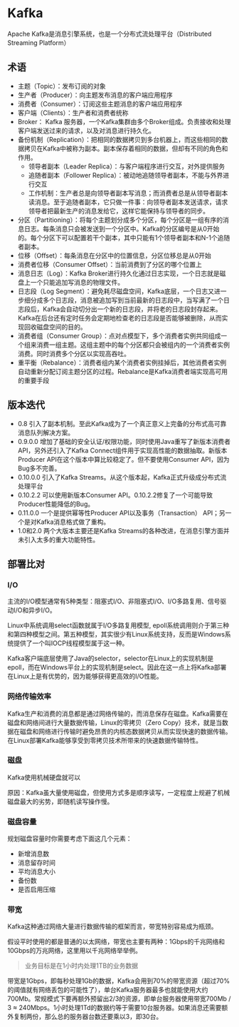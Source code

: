 # Kafka
Apache Kafka是消息引擎系统，也是一个分布式流处理平台（Distributed Streaming Platform）
## 术语

* 主题（Topic）：发布订阅的对象
* 生产者（Producer）：向主题发布消息的客户端应用程序
* 消费者（Consumer）：订阅这些主题消息的客户端应用程序
* 客户端（Clients）：生产者和消费者统称
* Broker： Kafka 服务器，一个Kafka集群由多个Broker组成。负责接收和处理客户端发送过来的请求，以及对消息进行持久化。
* 备份机制（Replication）：把相同的数据拷贝到多台机器上，而这些相同的数据拷贝在Kafka中被称为副本。副本保存着相同的数据，但却有不同的角色和作用。
  * 领导者副本（Leader Replica）：与客户端程序进行交互，对外提供服务
  * 追随者副本（Follower Replica）：被动地追随领导者副本，不能与外界进行交互
  * 工作机制：生产者总是向领导者副本写消息；而消费者总是从领导者副本读消息。至于追随者副本，它只做一件事：向领导者副本发送请求，请求领导者把最新生产的消息发给它，这样它能保持与领导者的同步。
* 分区（Partitioning）：将每个主题划分成多个分区，每个分区是一组有序的消息日志。每条消息只会被发送到一个分区中。Kafka的分区编号是从0开始的。每个分区下可以配置若干个副本，其中只能有1个领导者副本和N-1个追随者副本。
* 位移（Offset）：每条消息在分区中的位置信息，分区位移总是从0开始
* 消费者位移（Consumer Offset）：当前消费到了分区的哪个位置上
* 消息日志（Log）：Kafka Broker进行持久化通过日志实现，一个日志就是磁盘上一个只能追加写消息的物理文件。
* 日志段（Log Segment）：避免耗尽磁盘空间，Kafka底层，一个日志又进一步细分成多个日志段，消息被追加写到当前最新的日志段中，当写满了一个日志段后，Kafka会自动切分出一个新的日志段，并将老的日志段封存起来。Kafka在后台还有定时任务会定期地检查老的日志段是否能够被删除，从而实现回收磁盘空间的目的。
* 消费者组（Consumer Group）：点对点模型下，多个消费者实例共同组成一个组来消费一组主题。这组主题中的每个分区都只会被组内的一个消费者实例消费。同时消费多个分区以实现高吞吐。
* 重平衡（Rebalance）：消费者组内某个消费者实例挂掉后，其他消费者实例自动重新分配订阅主题分区的过程。Rebalance是Kafka消费者端实现高可用的重要手段

## 版本迭代
* 0.8 引入了副本机制。至此Kafka成为了一个真正意义上完备的分布式高可靠消息队列解决方案。
* 0.9.0.0 增加了基础的安全认证/权限功能，同时使用Java重写了新版本消费者API，另外还引入了Kafka Connect组件用于实现高性能的数据抽取。新版本Producer API在这个版本中算比较稳定了。但不要使用Consumer API，因为Bug多不完善。
* 0.10.0.0 引入了Kafka Streams。从这个版本起，Kafka正式升级成分布式流处理平台
* 0.10.2.2 可以使用新版本Consumer API。0.10.2.2修复了一个可能导致Producer性能降低的Bug。
* 0.11.0.0 一个是提供幂等性Producer API以及事务（Transaction） API；另一个是对Kafka消息格式做了重构。
* 1.0和2.0 两个大版本主要还是Kafka Streams的各种改进，在消息引擎方面并未引入太多的重大功能特性。

## 部署比对

### I/O
主流的I/O模型通常有5种类型：阻塞式I/O、非阻塞式I/O、I/O多路复用、信号驱动I/O和异步I/O。

Linux中系统调用select函数就属于I/O多路复用模型, epoll系统调用则介于第三种和第四种模型之间。第五种模型，其实很少有Linux系统支持，反而是Windows系统提供了一个叫IOCP线程模型属于这一种。

Kafka客户端底层使用了Java的selector，selector在Linux上的实现机制是epoll，而在Windows平台上的实现机制是select。因此在这一点上将Kafka部署在Linux上是有优势的，因为能够获得更高效的I/O性能。

### 网络传输效率
Kafka生产和消费的消息都是通过网络传输的，而消息保存在磁盘。Kafka需要在磁盘和网络间进行大量数据传输，Linux的零拷贝（Zero Copy）技术，就是当数据在磁盘和网络进行传输时避免昂贵的内核态数据拷贝从而实现快速的数据传输。在Linux部署Kafka能够享受到零拷贝技术所带来的快速数据传输特性。

### 磁盘
Kafka使用机械硬盘就可以

原因：Kafka虽大量使用磁盘，但使用方式多是顺序读写，一定程度上规避了机械磁盘最大的劣势，即随机读写操作慢。

### 磁盘容量
规划磁盘容量时你需要考虑下面这几个元素：
* 新增消息数
* 消息留存时间
* 平均消息大小
* 备份数
* 是否启用压缩

### 带宽
Kafka这种通过网络大量进行数据传输的框架而言，带宽特别容易成为瓶颈。

假设平时使用的都是普通的以太网络，带宽也主要有两种：1Gbps的千兆网络和10Gbps的万兆网络，这里用以千兆网络举举例。
> 业务目标是在1小时内处理1TB的业务数据

带宽是1Gbps，即每秒处理1Gb的数据，Kafka会用到70%的带宽资源（超过70%的阈值就有网络丢包的可能性了），单台Kafka服务器最多也就能使用大约700Mb。常规模式下要再额外预留出2/3的资源，即单台服务器使用带宽700Mb / 3 ≈ 240Mbps。1小时处理1Td的数据约等于需要10台服务器。如果消息还需要额外复制两份，那么总的服务器台数还要乘以3，即30台。